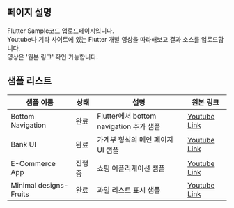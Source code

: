 ## 페이지 설명
Flutter Sample코드 업로드페이지입니다.<br>
Youtube나 기타 사이트에 있는 Flutter 개발 영상을 따라해보고 결과 소스를 업로드합니다.<br>
영상은 '원본 링크' 확인 가능합니다.

## 샘플 리스트
|샘플 이름|상태|설명|원본 링크|
|--|--|--|--|
|Bottom Navigation|완료|Flutter에서 bottom navigation 추가 샘플|[Youtube Link](https://www.youtube.com/watch?v=n_FRmFm9Tyw)|
|Bank UI|완료|가계부 형식의 메인 페이지 UI 샘플|[Youtube Link](https://www.youtube.com/watch?v=b4UVuHD6MNI)|
|E-Commerce App|진행 중|쇼핑 어플리케이션 샘플|[Youtube Link](https://www.youtube.com/watch?v=Dy_zBF6rJFc&list=PLmnT6naTGy2SC82FMSCrvZNogg5T1H7iF)|
|Minimal designs-Fruits|완료|과일 리스트 표시 샘플|[Youtube Link](https://www.youtube.com/watch?v=rrhdYww00yQ)|
